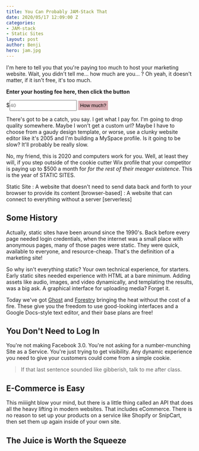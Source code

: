 ```yaml
---
title: You Can Probably JAM-Stack That
date: 2020/05/17 12:09:00 Z
categories:
- JAM-stack
- Static Sites
layout: post
author: Benji
hero: jam.jpg
---
```


I'm here to tell you that you're paying too much to host your marketing website. Wait, you didn't tell me... how much are you... ? Oh yeah, it doesn't matter, if it isn't free, it's too much.

**Enter your hosting fee here, then click the button**

$<input type="number" class='doesnt-matter' placeholder=40 style="padding: 5px 0;">
<button onclick="alert('Too much :(')" style="padding: 5px; border: none; background: #d8acb2;">How much?</button>

There's got to be a catch, you say. I get what I pay for. I'm going to drop quality somewhere. Maybe I won't get a custom url? Maybe I have to choose from a gaudy design template, or worse, use a clunky website editor like it's 2005 and I'm building a MySpace profile. Is it going to be slow? It'll probably be really slow.

No, my friend, this is 2020 and computers work for you. Well, at least they will, if you step outside of the cookie cutter Wix profile that your competitor is paying up to $500 a month for *for the rest of their meager existence*. This is the year of STATIC SITES.

Static Site
: A website that doesn't need to send data back and forth to your browser to provide its content [browser-based]
: A website that can connect to everything without a server [serverless]



## Some History
Actually, static sites have been around since the 1990's. Back before every page needed login credentials, when the internet was a small place with anonymous pages, many of those pages were static. They were quick, available to everyone, and resource-cheap. That's the definition of a marketing site!

So why isn't everything static? Your own technical experience, for starters. Early static sites needed experience with HTML at a bare minimum. Adding assets like audio, images, and video dynamically, and templating the results, was a big ask. A graphical interface for uploading media? Forget it.

Today we've got [Ghost](https://ghost.org/) and [Forestry](https://forestry.io/) bringing the heat without the cost of a fire. These give you the freedom to use good-looking interfaces and a Google Docs-style text editor, and their base plans are free!

## You Don't Need to Log In

You're not making Facebook 3.0. You're not asking for a number-munching Site as a Service. You're just trying to get visibility. Any dynamic experience you need to give your customers could come from a simple cookie.
  
> If that last sentence sounded like gibberish, talk to me after class.


## E-Commerce is Easy

This miiiight blow your mind, but there is a little thing called an API that does all the heavy lifting in modern websites. That includes eCommerce. There is no reason to set up your products on a service like Shopify or SnipCart, then set them up again inside of your own site.


## The Juice is Worth the Squeeze


